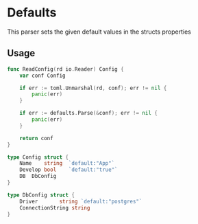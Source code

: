 # Defaults
This parser sets the given default values in the structs properties

## Usage
```go
func ReadConfig(rd io.Reader) Config {
	var conf Config

	if err := toml.Unmarshal(rd, conf); err != nil {
		panic(err)
	}

	if err := defaults.Parse(&conf); err != nil {
		panic(err)
	}

	return conf
}

type Config struct {
	Name 	string 	`default:"App"`
	Develop bool 	`default:"true"`
	DB 	DbConfig
}

type DbConfig struct {
	Driver 		 string `default:"postgres"`
	ConnectionString string
}
```

